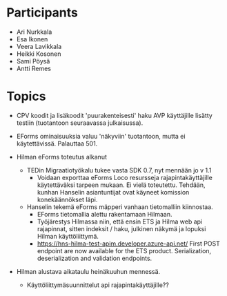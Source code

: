 # Participants

* Ari Nurkkala
* Esa Ikonen
* Veera Lavikkala
* Heikki Kosonen
* Sami Pöysä
* Antti Remes


# Topics

* CPV koodit ja lisäkoodit 'puurakenteisesti' haku AVP käyttäjille lisätty testiin (tuotantoon seuraavassa julkaisussa).
* EForms ominaisuuksia valuu 'näkyviin' tuotantoon, mutta ei käytettävissä. Palauttaa 501.

* Hilman eForms toteutus alkanut
  - TEDin Migraatiotyökalu tukee vasta SDK 0.7, nyt mennään jo v 1.1
	- Voidaan exporttaa eForms Loco resursseja rajapintakäyttäjille käytettäväksi tarpeen mukaan. Ei vielä toteutettu. Tehdään, kunhan Hanselin asiantuntijat ovat käyneet komission konekäännökset läpi.
  - Hanselin tekemä eForms mäpperi vanhaan tietomalliin kiinnostaa. 
	- EForms tietomallia alettu rakentamaan Hilmaan.
	- Työjärestys Hilmassa niin, että ensin ETS ja Hilma web api rajapinnat, sitten indeksit / haku, julkinen näkymä ja lopuksi Hilman käyttöliittymä.
	- https://hns-hilma-test-apim.developer.azure-api.net/ First POST endpoint are now available for the ETS product. Serialization, deserialization and validation endpoints.
	
* Hilman alustava aikataulu heinäkuuhun mennessä.
	- Käyttöliittymäsuunnittelut api rajapintakäyttäjille??
